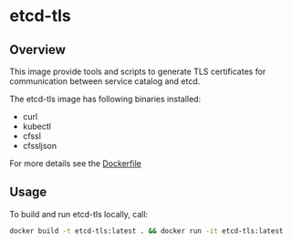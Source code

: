 # etcd-tls

## Overview

This image provide tools and scripts to generate TLS certificates for communication between service catalog and etcd.

The etcd-tls image has following binaries installed:

* curl
* kubectl
* cfssl
* cfssljson

For more details see the [Dockerfile](Dockerfile)

## Usage

To build and run etcd-tls locally, call:

```bash
docker build -t etcd-tls:latest . && docker run -it etcd-tls:latest
```